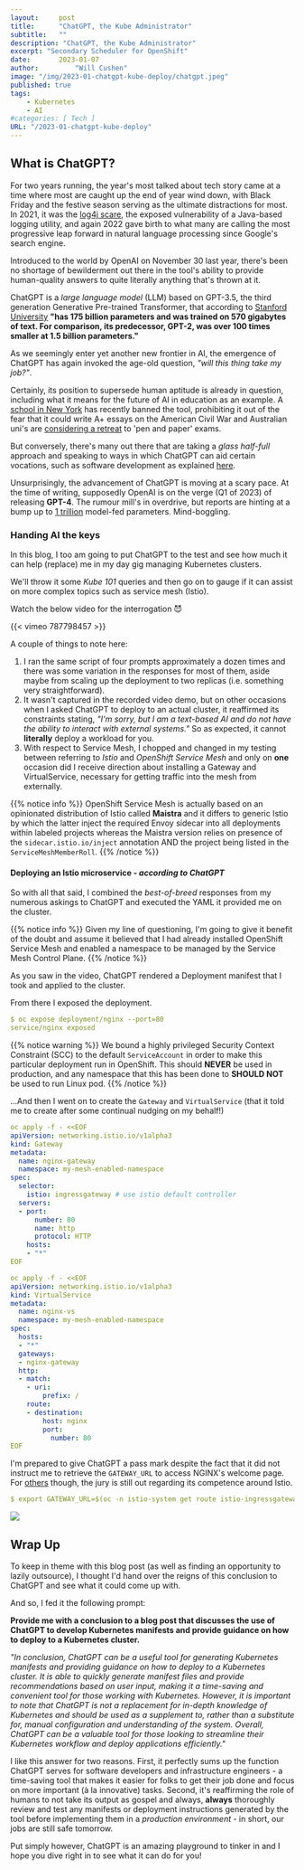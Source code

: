 ```yaml
---
layout:     post
title:      "ChatGPT, the Kube Administrator"
subtitle:   ""
description: "ChatGPT, the Kube Administrator"
excerpt: "Secondary Scheduler for OpenShift"
date:       2023-01-07
author:         "Will Cushen"
image: "/img/2023-01-chatgpt-kube-deploy/chatgpt.jpeg"
published: true
tags:
    - Kubernetes
    - AI
#categories: [ Tech ]
URL: "/2023-01-chatgpt-kube-deploy"
---
```


## What is ChatGPT? 

For two years running, the year's most talked about tech story came at a time where most are caught up the end of year wind down, with Black Friday and the festive season serving as the ultimate distractions for most. In 2021, it was the [log4j scare](https://www.infosecurity-magazine.com/news-features/log4j-vulnerability-12-months-on/), the exposed vulnerability of a Java-based logging utility, and again 2022 gave birth to what many are calling the most progressive leap forward in natural language processing since Google's search engine. 

Introduced to the world by OpenAI on November 30 last year, there's been no shortage of bewilderment out there in the tool's ability to provide human-quality answers to quite literally anything that's thrown at it. 

ChatGPT is a _large language model_ (LLM) based on GPT-3.5, the third generation Generative Pre-trained Transformer, that according to [Stanford University](https://hai.stanford.edu/news/how-large-language-models-will-transform-science-society-and-ai) **"has 175 billion parameters and was trained on 570 gigabytes of text. For comparison, its predecessor, GPT-2, was over 100 times smaller at 1.5 billion parameters."**

As we seemingly enter yet another new frontier in AI, the emergence of ChatGPT has again invoked the age-old question, _"will this thing take my job?"_.

Certainly, its position to supersede human aptitude is already in question, including what it means for the future of AI in education as an example. A [school in New York](https://www.abc.net.au/news/2023-01-08/artificial-intelligence-chatgpt-chatbot-explained/101835670) has recently banned the tool, prohibiting it out of the fear that it could write A+ essays on the American Civil War and Australian uni's are [considering a retreat](https://www.theguardian.com/australia-news/2023/jan/10/universities-to-return-to-pen-and-paper-exams-after-students-caught-using-ai-to-write-essays) to 'pen and paper' exams.

But conversely, there's many out there that are taking a _glass half-full_ approach and speaking to ways in which ChatGPT can aid certain vocations, such as software development as explained [here](https://medium.com/geekculture/7-ways-chatgpt-can-help-you-to-become-a-better-developer-2c490d7a387d).

Unsurprisingly, the advancement of ChatGPT is moving at a scary pace. At the time of writing, supposedly OpenAI is on the verge (Q1 of 2023) of releasing **GPT-4**. The rumour mill's in overdrive, but reports are hinting at a bump up to [1 trillion](https://thechainsaw.com/business/chatgpt-4-vs-chatgpt-3-latest-development/) model-fed parameters. Mind-boggling. 

### Handing AI the keys

In this blog, I too am going to put ChatGPT to the test and see how much it can help (replace) me in my day gig managing Kubernetes clusters. 

We'll throw it some _Kube 101_ queries and then go on to gauge if it can assist on more complex topics such as service mesh (Istio).

Watch the below video for the interrogation :smiling_imp:

{{< vimeo 787798457 >}}

A couple of things to note here: 

1. I ran the same script of four prompts approximately a dozen times and there was some variation in the responses for most of them, aside maybe from scaling up the deployment to two replicas (i.e. something very straightforward). 
2. It wasn't captured in the recorded video demo, but on other occasions when I asked ChatGPT to deploy to an actual cluster, it reaffirmed its constraints stating, _"I'm sorry, but I am a text-based AI and do not have the ability to interact with external systems."_ So as expected, it cannot **literally** deploy a workload for you. 
3. With respect to Service Mesh, I chopped and changed in my testing between referring to _Istio_ and _OpenShift Service Mesh_ and only on **one** occasion did I receive direction about installing a Gateway and VirtualService, necessary for getting traffic into the mesh from externally.

{{% notice info %}}
OpenShift Service Mesh is actually based on an opinionated distribution of Istio called **Maistra** and it differs to generic Istio by which the latter inject the required Envoy sidecar into all deployments within labeled projects whereas the Maistra version relies on presence of the `sidecar.istio.io/inject` annotation AND the project being listed in the `ServiceMeshMemberRoll`.
{{% /notice %}}


#### Deploying an Istio microservice - _according to ChatGPT_

So with all that said, I combined the _best-of-breed_ responses from my numerous askings to ChatGPT and executed the YAML it provided me on the cluster.

{{% notice info %}}
Given my line of questioning, I'm going to give it benefit of the doubt and assume it believed that I had already installed OpenShift Service Mesh and enabled a namespace to be managed by the Service Mesh Control Plane. 
{{% /notice %}}

As you saw in the video, ChatGPT rendered a Deployment manifest that I took and applied to the cluster. 

From there I exposed the deployment. 

```yaml
$ oc expose deployment/nginx --port=80
service/nginx exposed
```

{{% notice warning %}}
We bound a highly privileged Security Context Constraint (SCC) to the default `ServiceAccount` in order to make this particular deployment run in OpenShift. This should **NEVER** be used in production, and any namespace that this has been done to **SHOULD NOT** be used to run Linux pod.
{{% /notice %}}


...And then I went on to create the `Gateway` and `VirtualService` (that it told me to create after some continual nudging on my behalf!)

```yaml
oc apply -f - <<EOF
apiVersion: networking.istio.io/v1alpha3
kind: Gateway
metadata:
  name: nginx-gateway
  namespace: my-mesh-enabled-namespace
spec:
  selector:
    istio: ingressgateway # use istio default controller
  servers:
  - port:
      number: 80
      name: http
      protocol: HTTP
    hosts:
    - "*"
EOF
```


```yaml
oc apply -f - <<EOF
apiVersion: networking.istio.io/v1alpha3
kind: VirtualService
metadata:
  name: nginx-vs
  namespace: my-mesh-enabled-namespace
spec:
  hosts:
  - "*"
  gateways:
  - nginx-gateway
  http:
  - match:
    - uri:
        prefix: /
    route:
    - destination:
        host: nginx
        port:
          number: 80
EOF
```

I'm prepared to give ChatGPT a pass mark despite the fact that it did not instruct me to retrieve the `GATEWAY_URL` to access NGINX's welcome page. For [others](https://www.linkedin.com/posts/ioannis-kalyvas-86467034_coding-istio-kubernetes-activity-7019327867058606080-3l4m?utm_source=share&utm_medium=member_desktop) though, the jury is still out regarding its competence around Istio. 

```yaml
$ export GATEWAY_URL=$(oc -n istio-system get route istio-ingressgateway -o jsonpath='{.spec.host}')
```

![](/img/2023-01-chatgpt-kube-deploy/nginx-welcome.png)

## Wrap Up

To keep in theme with this blog post (as well as finding an opportunity to lazily outsource), I thought I'd hand over the reigns of this conclusion to ChatGPT and see what it could come up with. 

And so, I fed it the following prompt:

**Provide me with a conclusion to a blog post that discusses the use of ChatGPT to develop Kubernetes manifests and provide guidance on how to deploy to a Kubernetes cluster.**

_"In conclusion, ChatGPT can be a useful tool for generating Kubernetes manifests and providing guidance on how to deploy to a Kubernetes cluster. It is able to quickly generate manifest files and provide recommendations based on user input, making it a time-saving and convenient tool for those working with Kubernetes. However, it is important to note that ChatGPT is not a replacement for in-depth knowledge of Kubernetes and should be used as a supplement to, rather than a substitute for, manual configuration and understanding of the system. Overall, ChatGPT can be a valuable tool for those looking to streamline their Kubernetes workflow and deploy applications efficiently."_

I like this answer for two reasons. First, it perfectly sums up the function ChatGPT serves for software developers and infrastructure engineers - a 
time-saving tool that makes it easier for folks to get their job done and focus on more important (à la innovative) tasks. Second, it's reaffirming the role of humans to not take its output as gospel and always, **always** thoroughly review and test any manifests or deployment instructions generated by the tool before implementing them in a _production environment_ - in short, our jobs are still safe tomorrow. 

Put simply however, ChatGPT is an amazing playground to tinker in and I hope you dive right in to see what it can do for you!